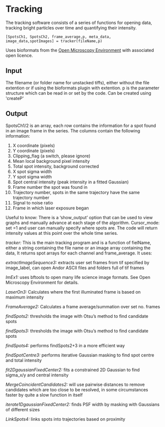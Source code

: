 # Tracking

The tracking software consists of a series of functions for opening data, tracking bright particles over time and quantifying their intensity.

`[SpotsCh1, SpotsCh2, frame_average,p, meta_data, image_data,spotImages] = tracker(fileName,p)`

Uses bioformats from the [Open Microscopy Environment](https://www.openmicroscopy.org/bio-formats/) with associated open licence.

## Input

The filename (or folder name for unstacked tiffs), either without the file extention or if using the bioformats plugin with extention. p is the parameter structure which can be read in or set by the code. Can be created using 'createP'

## Output

SpotsCh1/2 is an array, each row contains the information for a spot found in an image frame in the series. The columns contain the following information:
1.	X coordinate (pixels)
2.	Y coordinate (pixels)
3.	Clipping_flag (a switch, please  ignore)
4.	Mean local background pixel intensity
5.	Total spot intensity, background corrected
6.	X spot sigma width
7.	Y spot sigma width
8.	Spot central intensity (peak intensity in a fitted Gaussian)
9.	Frame number the spot was found in
10.	Trajectory number, spots in the same trajectory have the same trajectory number
11.	Signal to noise ratio
12.	Frame in which laser exposure began

Useful to know: There is a ‘show_output’ option that can be used to view graphs and manually advance at each stage of the algorithm.
Cursor_mode: set =1 and user can manually specify where spots are. The code will return intensity values at this point over the whole time series.

*tracker:* This is the main tracking program and is a function of fielName, either a string containing the file name or an image array containing the data,  It returns spot arrays for each channel and frame_average. It uses:

*extractImageSequence3:* extracts user set frames from tif specified by image_label, can open Andor ASCII files and folders full of tif frames

*ImEx1:* uses bftools to open many life science image formats. See Open Microscopy Environment for details.

*LaserOn3:* Calculates where the first illuminated frame is based on maximum intensity

*FrameAverage2:* Calculates a frame average/summation over set no. frames

*findSpots2:* thresholds the image with Otsu’s method to find candidate spots

*findSpots3:* thresholds the image with Otsu’s method to find candidate spots

*findSpots4:* performs findSpots2+3 in a more efficient way

*findSpotCentre3:* performs iterative Gaussian masking to find spot centre and total intensity

*fit2DgaussianFixedCenter2:* fits a constrained 2D Gaussian to find sigma_x/y and central intensity

*MergeCoincidentCandidates2:* will use pairwise distances to remove candidates which are too close to be resolved, in some circumstances faster by quite a slow function in itself

*iterate1DgaussianFixedCenter2:* finds PSF width by masking with Gaussians of different sizes

*LinkSpots4:* links spots into trajectories based on proximity
